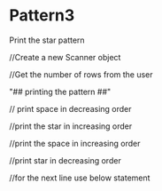 # Pattern3
Print the star pattern

//Create a new Scanner object


//Get the number of rows from the user

"## printing the pattern ##"

// print space in decreasing order

//print the star in increasing order

//print the space in increasing order

//print star in decreasing order

//for the next line use below  statement
